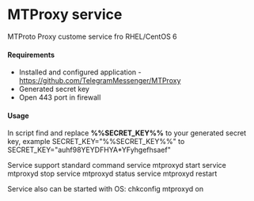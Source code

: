 # MTProxy service

MTProto Proxy custome service fro RHEL/CentOS 6

#### Requirements
- Installed and configured application - https://github.com/TelegramMessenger/MTProxy
- Generated secret key
- Open 443 port in firewall  

#### Usage
In script find and replace **%%SECRET_KEY%%** to your generated secret key, example
    SECRET_KEY="%%SECRET_KEY%%"
    to
    SECRET_KEY="auhf98YEYDFHYA*YFyhgefhsaef"

Service support standard command
    service mtproxyd start
    service mtproxyd stop
    service mtproxyd status
    service mtproxyd restart

Service also can be started with OS:
    chkconfig mtproxyd on
